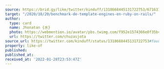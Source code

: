 ```yaml
---
source: https://brid.gy/like/twitter/kinduff/1318668445131722753/67163700
target: "/2020/10/20/benchmark-de-template-engines-en-ruby-on-rails/"
author:
  type: card
  name: Jhonatan {水}
  photo: https://webmention.io/avatar/pbs.twimg.com/f952e1574366e0f35bc0998e7f39f6cddf970eb7b1bd8583d3871b604ece8236.jpg
  url: https://twitter.com/chuzasjota
source_url: https://twitter.com/kinduff/status/1318668445131722753#favorited-by-67163700
property: like-of
published: 
published_at: 
received_at: '2022-01-28T23:53:47Z'
---
```


